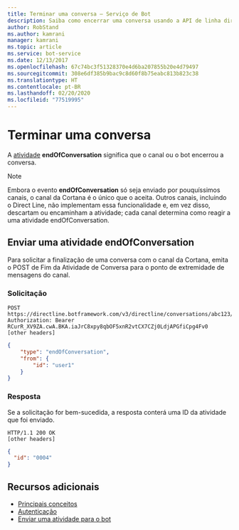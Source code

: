 ```yaml
---
title: Terminar uma conversa – Serviço de Bot
description: Saiba como encerrar uma conversa usando a API de linha direta v3.0.
author: RobStand
ms.author: kamrani
manager: kamrani
ms.topic: article
ms.service: bot-service
ms.date: 12/13/2017
ms.openlocfilehash: 67c74bc3f51328370e4d6ba207855b20e4d79497
ms.sourcegitcommit: 308e6df385b9bac9c8d60f8b75eabc813b823c38
ms.translationtype: HT
ms.contentlocale: pt-BR
ms.lasthandoff: 02/20/2020
ms.locfileid: "77519995"
---
```

# <a name="end-a-conversation"></a>Terminar uma conversa

A [atividade](https://aka.ms/botSpecs-activitySchema) **endOfConversation** significa que o canal ou o bot encerrou a conversa. 

> [!NOTE] 
> Embora o evento **endOfConversation** só seja enviado por pouquíssimos canais, o canal da Cortana é o único que o aceita. Outros canais, incluindo o Direct Line, não implementam essa funcionalidade e, em vez disso, descartam ou encaminham a atividade; cada canal determina como reagir a uma atividade endOfConversation.

## <a name="send-an-endofconversation-activity"></a>Enviar uma atividade endOfConversation

Para solicitar a finalização de uma conversa com o canal da Cortana, emita o POST de Fim da Atividade de Conversa para o ponto de extremidade de mensagens do canal.

### <a name="request"></a>Solicitação

```http
POST https://directline.botframework.com/v3/directline/conversations/abc123/activities
Authorization: Bearer RCurR_XV9ZA.cwA.BKA.iaJrC8xpy8qbOF5xnR2vtCX7CZj0LdjAPGfiCpg4Fv0
[other headers]
```

```json
{
    "type": "endOfConversation",
    "from": {
        "id": "user1"
    }
}
```

### <a name="response"></a>Resposta

Se a solicitação for bem-sucedida, a resposta conterá uma ID da atividade que foi enviado.

```http
HTTP/1.1 200 OK
[other headers]
```

```json
{
  "id": "0004"
}
```

## <a name="additional-resources"></a>Recursos adicionais

- [Principais conceitos](bot-framework-rest-direct-line-3-0-concepts.md)
- [Autenticação](bot-framework-rest-direct-line-3-0-authentication.md)
- [Enviar uma atividade para o bot](bot-framework-rest-direct-line-3-0-send-activity.md)
